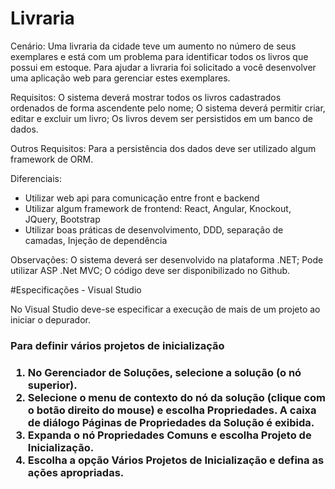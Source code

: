 # Livraria

Cenário: 
Uma livraria da cidade teve um aumento no número de seus exemplares e está com um problema para identificar todos os livros que possui em estoque. Para ajudar a livraria foi solicitado a você desenvolver uma aplicação web para gerenciar estes exemplares. 
 
Requisitos: O sistema deverá mostrar todos os livros cadastrados ordenados de forma ascendente pelo nome; O sistema deverá permitir criar, editar e excluir um livro; Os livros devem ser persistidos em um banco de dados. 
 
Outros Requisitos: 
Para a persistência dos dados deve ser utilizado algum framework de ORM. 

Diferenciais:
* Utilizar web api para comunicação entre front e backend
* Utilizar algum framework de frontend: React, Angular, Knockout, JQuery, Bootstrap
* Utilizar boas práticas de desenvolvimento, DDD, separação de camadas, Injeção de dependência 

Observações: O sistema deverá ser desenvolvido na plataforma .NET; Pode utilizar ASP .Net MVC; O código deve ser disponibilizado no Github. 


#Especificações - Visual Studio

No Visual Studio deve-se especificar a execução de mais de um projeto ao iniciar o depurador.

<h3>Para definir vários projetos de inicialização<h3>

1. No Gerenciador de Soluções, selecione a solução (o nó superior).
2. Selecione o menu de contexto do nó da solução (clique com o botão direito do mouse) e escolha Propriedades. A caixa de diálogo Páginas de Propriedades da Solução é exibida.
3. Expanda o nó Propriedades Comuns e escolha Projeto de Inicialização.
4. Escolha a opção Vários Projetos de Inicialização e defina as ações apropriadas.
